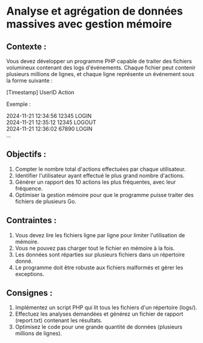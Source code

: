 <h1>Analyse et agrégation de données massives avec gestion mémoire</h1>
<h2>Contexte :</h2>
<p>Vous devez développer un programme PHP capable de traiter des fichiers volumineux contenant des logs d'événements. Chaque fichier peut contenir plusieurs millions de lignes, et chaque ligne représente un événement sous la forme suivante :</p>
<p>[Timestamp] UserID Action
</p>
<p>Exemple :</p>
<p>
2024-11-21 12:34:56 12345 LOGIN<br/>
2024-11-21 12:35:12 12345 LOGOUT<br/>
2024-11-21 12:36:02 67890 LOGIN<br/>
...

</p>
<h2>Objectifs :</h2>
<ol>
<li>Compter le nombre total d'actions effectuées par chaque utilisateur.
</li>
<li>Identifier l'utilisateur ayant effectué le plus grand nombre d'actions.
</li>
<li>Générer un rapport des 10 actions les plus fréquentes, avec leur fréquence.
</li>
<li>Optimiser la gestion mémoire pour que le programme puisse traiter des fichiers de plusieurs Go.
</li>
</ol>
<h2>Contraintes :</h2>
<ol>
<li>Vous devez lire les fichiers ligne par ligne pour limiter l'utilisation de mémoire.
</li>
<li>Vous ne pouvez pas charger tout le fichier en mémoire à la fois.
</li>
<li>Les données sont réparties sur plusieurs fichiers dans un répertoire donné.
</li>
<li>Le programme doit être robuste aux fichiers malformés et gérer les exceptions.
</li>
</ol>
<h2>Consignes :</h2>
<ol>
<li>Implémentez un script PHP qui lit tous les fichiers d'un répertoire (logs/).
</li>
<li>Effectuez les analyses demandées et générez un fichier de rapport (report.txt) contenant les résultats.
</li>
<li>Optimisez le code pour une grande quantité de données (plusieurs millions de lignes).
</li>
</ol>